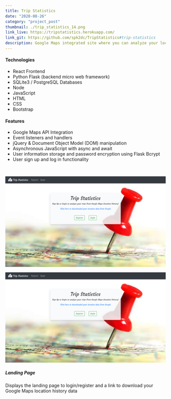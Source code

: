 ```yaml
---
title: Trip Statistics
date: "2020-08-26"
category: "project_post"
thumbnail: ./trip_statistics_14.png
link_live: https://tripstatistics.herokuapp.com/
link_git: https://github.com/spk2dc/TripStatistics#trip-statistics
description: Google Maps integrated site where you can analyze your location history data and see an overview of where you visited and what you did on your last trip.
---
```


#### Technologies

- React Frontend
- Python Flask (backend micro web framework)
- SQLite3 / PostgreSQL Databases
- Node
- JavaScript
- HTML
- CSS
- Bootstrap

#### Features

- Google Maps API Integration
- Event listeners and handlers
- jQuery & Document Object Model (DOM) manipulation
- Asynchronous JavaScript with async and await
- User information storage and password encryption using Flask Bcrypt
- User sign up and log in functionality

<br />

<div class="kg-card kg-image-card kg-width-full">

![TripStatistics](./trip_statistics_1.png)

</div>

<div class="card bg-light mb-3 p-2">
  <img class="card-img-top border my-1" src="./trip_statistics_1.png" alt="trip_statistics">
  <div class="card-body">
    <h5 class="card-title">Landing Page</h5>
    <p class="card-text">Displays the landing page to login/register and a link to download your Google Maps location history data</p>
  </div>
</div>

